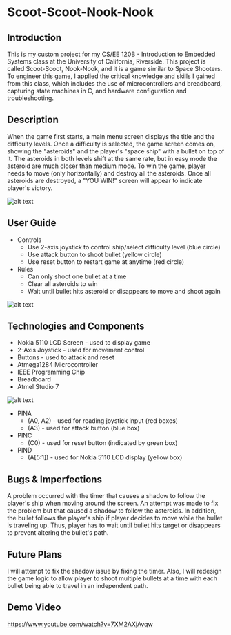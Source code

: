 # Scoot-Scoot-Nook-Nook

## Introduction
This is my custom project for my CS/EE 120B - Introduction to Embedded Systems class at the University of California, Riverside. This project is called Scoot-Scoot, Nook-Nook, and it is a game similar to Space Shooters. To engineer this game, I applied the critical knowledge and skills I gained from this class, which includes the use of microcontrollers and breadboard, capturing state machines in C, and hardware configuration and troubleshooting.

## Description
When the game first starts, a main menu screen displays the title and the difficulty levels. Once a difficulty is selected, the game screen comes on, showing the "asteroids" and the player's "space ship" with a bullet on top of it. The asteroids in both levels shift at the same rate, but in easy mode the asteroid are much closer than medium mode. To win the game, player needs to move (only horizontally) and destroy all the asteroids. Once all asteroids are destroyed, a "YOU WIN!" screen will appear to indicate player's victory.

![alt text](https://github.com/vtruo009/Scoot-Scoot-Nook-Nook/blob/master/Images/Main%20Menu.jpg "Main Menu")

## User Guide
* Controls
	* Use 2-axis joystick to control ship/select difficulty level (blue circle)
	* Use attack button to shoot bullet (yellow circle)
	* Use reset button to restart game at anytime (red circle)
* Rules
	* Can only shoot one bullet at a time
	* Clear all asteroids to win
	* Wait until bullet hits asteroid or disappears to move and shoot again

![alt text](https://github.com/vtruo009/Scoot-Scoot-Nook-Nook/blob/master/Images/Setup.jpg "Setup")

## Technologies and Components
* Nokia 5110 LCD Screen - used to display game
* 2-Axis Joystick - used for movement control
* Buttons - used to attack and reset
* Atmega1284 Microcontroller
* IEEE Programming Chip
* Breadboard
* Atmel Studio 7

![alt text](https://github.com/vtruo009/Scoot-Scoot-Nook-Nook/blob/master/Images/Atmega1284.jpg "Atmega1284 PINs")

* PINA
	* (A0, A2) - used for reading joystick input (red boxes)
	* (A3) - used for attack button (blue box)
* PINC
	* (C0) - used for reset button (indicated by green box)
* PIND
	* (A[5:1]) - used for Nokia 5110 LCD display (yellow box)

## Bugs & Imperfections
A problem occurred with the timer that causes a shadow to follow the player's ship when moving around the screen. An attempt was made to fix the problem but that caused a shadow to follow the asteroids. In addition, the bullet follows the player's ship if player decides to move while the bullet is traveling up. Thus, player has to wait until bullet hits target or disappears to prevent altering the bullet's path.

## Future Plans
I will attempt to fix the shadow issue by fixing the timer. Also, I will redesign the game logic to allow player to shoot multiple bullets at a time with each bullet being able to travel in an independent path.

## Demo Video
https://www.youtube.com/watch?v=7XM2AXjAvqw
